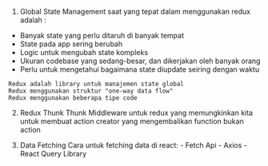 1.  Global State Management
   saat yang tepat dalam menggunakan redux adalah :
   - Banyak state yang perlu ditaruh di banyak tempat
   - State pada app sering berubah
   - Logic untuk mengubah state kompleks
   - Ukuran codebase yang sedang-besar, dan dikerjakan oleh banyak orang
   - Perlu untuk mengetahui bagaimana state diupdate seiring dengan waktu

    Redux adalah library untuk manajemen state global 
    Redux menggunakan struktur "one-way data flow" 
    Redux menggunakan beberapa tipe code

2. Redux Thunk
    Thunk Middleware untuk redux yang memungkinkan kita untuk membuat action creator yang mengembalikan function bukan action

3. Data Fetching
    Cara untuk fetching data di react:
        - Fetch Api
        - Axios
        - React Query Library


